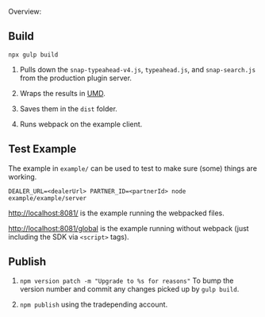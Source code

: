 Overview:


## Build

`npx gulp build`

1. Pulls down the `snap-typeahead-v4.js`, `typeahead.js`, and `snap-search.js` from the production plugin server.

2. Wraps the results in [UMD](https://github.com/eduardolundgren/gulp-umd).

3. Saves them in the `dist` folder.

4. Runs webpack on the example client.

## Test Example

The example in `example/` can be used to test to make sure (some) things are working.

`DEALER_URL=<dealerUrl> PARTNER_ID=<partnerId> node example/example/server`

[http://localhost:8081/](http://localhost:8081) is the example running the webpacked files.

[http://localhost:8081/global](http://localhost:8081/global) is the example running without webpack (just including the SDK via `<script>` tags).

## Publish

1. `npm version patch -m "Upgrade to %s for reasons"` To bump the version number and commit any changes picked up by `gulp build`.

2. `npm publish` using the tradepending account.
